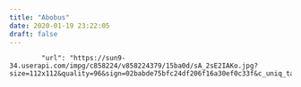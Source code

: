 ```yaml
---
title: "Abobus"
date: 2020-01-19 23:22:05
draft: false
---
```


            "url": "https://sun9-34.userapi.com/impg/c858224/v858224379/15ba0d/sA_2sE2IAKo.jpg?size=112x112&quality=96&sign=02babde75bfc24df206f16a30ef0c33f&c_uniq_tag=jJJUUhSCuEeOfFq5QLPQtI5g05YnyqcHdomMNb0KMGk&type=album",
